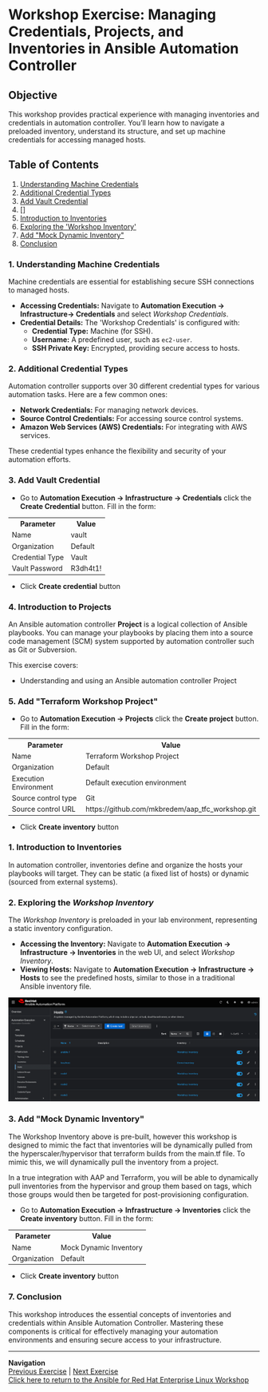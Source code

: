 # Workshop Exercise: Managing Credentials, Projects, and Inventories in Ansible Automation Controller

## Objective
This workshop provides practical experience with managing inventories and credentials in  automation controller. You’ll learn how to navigate a preloaded inventory, understand its structure, and set up machine credentials for accessing managed hosts.

## Table of Contents

1. [Understanding Machine Credentials](#4-understanding-machine-credentials)
2. [Additional Credential Types](#5-additional-credential-types)
3. [Add Vault Credential](#6-add-vault-credential)
4. []
1. [Introduction to Inventories](#1-introduction-to-inventories)
2. [Exploring the 'Workshop Inventory'](#2-exploring-the-workshop-inventory)
3. [Add "Mock Dynamic Inventory"](#3-add-mock-dynamic-inventory)
7. [Conclusion](#7-conclusion)

### 1. Understanding Machine Credentials
Machine credentials are essential for establishing secure SSH connections to managed hosts.

- **Accessing Credentials:** Navigate to **Automation Execution → Infrastructure→ Credentials** and select _Workshop Credentials_.
- **Credential Details:** The 'Workshop Credentials' is configured with:
  - **Credential Type:** Machine (for SSH).
  - **Username:** A predefined user, such as `ec2-user`.
  - **SSH Private Key:** Encrypted, providing secure access to hosts.

### 2. Additional Credential Types
Automation controller supports over 30 different credential types for various automation tasks. Here are a few common ones:

- **Network Credentials:** For managing network devices.
- **Source Control Credentials:** For accessing source control systems.
- **Amazon Web Services (AWS) Credentials:** For integrating with AWS services.

These credential types enhance the flexibility and security of your automation efforts.

### 3. Add Vault Credential

* Go to **Automation Execution → Infrastructure → Credentials** click the **Create Credential** button. Fill in the form:

 <table>
   <tr>
     <th>Parameter</th>
     <th>Value</th>
   </tr>
   <tr>
     <td>Name</td>
     <td>vault</td>
   </tr>
   <tr>
     <td>Organization</td>
     <td>Default</td>
   </tr>
   <tr>
     <td>Credential Type</td>
     <td>Vault</td>
   </tr>
   <tr>
     <td>Vault Password</td>
     <td>R3dh4t1!</td>
   </tr>
 </table>

* Click **Create credential** button

### 4. Introduction to Projects

An Ansible automation controller **Project** is a logical collection of Ansible playbooks. You can manage your playbooks by placing them into a source code management (SCM) system supported by automation controller such as Git or Subversion.

This exercise covers:

* Understanding and using an Ansible automation controller Project

### 5. Add "Terraform Workshop Project"
* Go to **Automation Execution → Projects** click the **Create project** button. Fill in the form:

 <table>
   <tr>
     <th>Parameter</th>
     <th>Value</th>
   </tr>
   <tr>
     <td>Name</td>
     <td>Terraform Workshop Project</td>
   </tr>
   <tr>
     <td>Organization</td>
     <td>Default</td>
   </tr>
   <tr>
     <td>Execution Environment</td>
     <td>Default execution environment</td>
   </tr>
   <tr>
     <td>Source control type</td>
     <td>Git</td>
   </tr>
   <tr>
     <td>Source control URL</td>
     <td>https://github.com/mkbredem/aap_tfc_workshop.git</td>
   </tr>
 </table>

* Click **Create inventory** button

### 1. Introduction to Inventories
In automation controller, inventories define and organize the hosts your playbooks will target. They can be static (a fixed list of hosts) or dynamic (sourced from external systems).

### 2. Exploring the _Workshop Inventory_
The _Workshop Inventory_ is preloaded in your lab environment, representing a static inventory configuration.

- **Accessing the Inventory:** Navigate to **Automation Execution → Infrastructure → Inventories** in the web UI, and select _Workshop Inventory_.
- **Viewing Hosts:** Navigate to **Automation Execution → Infrastructure → Hosts** to see the predefined hosts, similar to those in a traditional Ansible inventory file.

![Hosts](images/hosts.png)

### 3. Add "Mock Dynamic Inventory"
The Workshop Inventory above is pre-built, however this workshop is designed to mimic the fact that inventories will be dynamically pulled from the hyperscaler/hypervisor that terraform builds from the main.tf file.  To mimic this, we will dynamically pull the inventory from a project.

In a true integration with AAP and Terraform, you will be able to dynamically pull inventories from the hypervisor and group them based on tags, which those groups would then be targeted for post-provisioning configuration.

* Go to **Automation Execution → Infrastructure → Inventories** click the **Create inventory** button. Fill in the form:

 <table>
   <tr>
     <th>Parameter</th>
     <th>Value</th>
   </tr>
   <tr>
     <td>Name</td>
     <td>Mock Dynamic Inventory</td>
   </tr>
   <tr>
     <td>Organization</td>
     <td>Default</td>
   </tr>
 </table>

* Click **Create inventory** button


### 7. Conclusion
This workshop introduces the essential concepts of inventories and credentials within Ansible Automation Controller. Mastering these components is critical for effectively managing your automation environments and ensuring secure access to your infrastructure.

---
**Navigation**
<br>[Previous Exercise](../2.1-intro) | [Next Exercise](../2.3-projects)  
[Click here to return to the Ansible for Red Hat Enterprise Linux Workshop](../README.md#section-2---ansible-tower-exercises)

